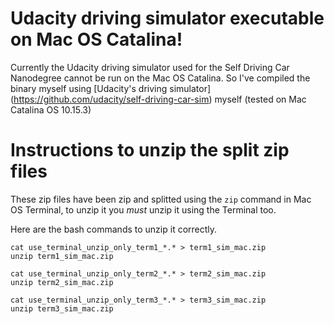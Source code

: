 # Udacity driving simulator executable on Mac OS Catalina!

Currently the Udacity driving simulator used for the Self Driving Car Nanodegree cannot be run on the Mac OS Catalina. So I've compiled the binary myself using [Udacity's driving simulator] (https://github.com/udacity/self-driving-car-sim) myself (tested on Mac Catalina OS 10.15.3)


# Instructions to unzip the split zip files

These zip files have been zip and splitted using the `zip` command in Mac OS Terminal, to unzip it you *must* unzip it using the Terminal too.

Here are the bash commands to unzip it correctly.

```console
cat use_terminal_unzip_only_term1_*.* > term1_sim_mac.zip
unzip term1_sim_mac.zip

cat use_terminal_unzip_only_term2_*.* > term2_sim_mac.zip
unzip term2_sim_mac.zip

cat use_terminal_unzip_only_term3_*.* > term3_sim_mac.zip
unzip term3_sim_mac.zip
```
